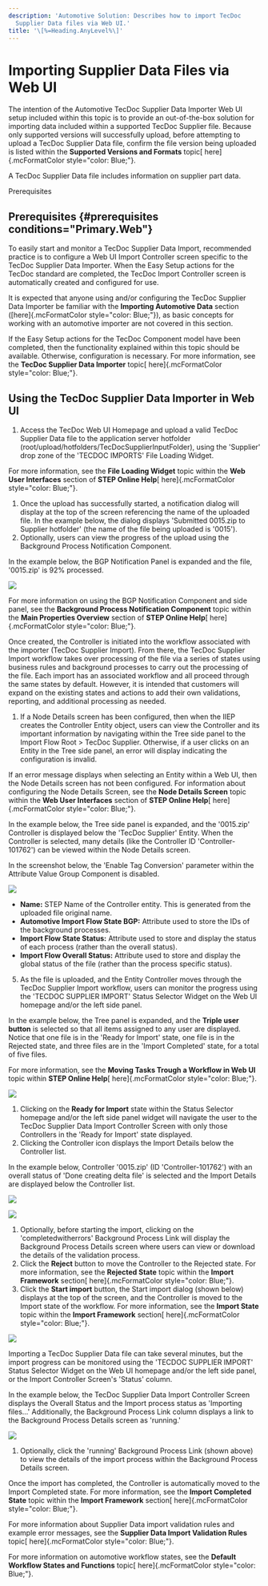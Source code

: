 ```yaml
---
description: 'Automotive Solution: Describes how to import TecDoc
  Supplier Data files via Web UI.'
title: '\[%=Heading.AnyLevel%\]'
---
```


Importing Supplier Data Files via Web UI
========================================

The intention of the Automotive TecDoc Supplier Data Importer Web UI
setup included within this topic is to provide an out-of-the-box
solution for importing data included within a supported TecDoc Supplier
file. Because only supported versions will successfully upload, before
attempting to upload a TecDoc Supplier Data file, confirm the file
version being uploaded is listed within the **Supported Versions and
Formats** topic[ here]{.mcFormatColor style="color: Blue;"}.

A TecDoc Supplier Data file includes information on supplier part data.

Prerequisites

Prerequisites {#prerequisites conditions="Primary.Web"}
-------------

To easily start and monitor a TecDoc Supplier Data Import, recommended
practice is to configure a Web UI Import Controller screen specific to
the TecDoc Supplier Data Importer. When the Easy Setup actions for the
TecDoc standard are completed, the TecDoc Import Controller screen is
automatically created and configured for use.

It is expected that anyone using and/or configuring the TecDoc Supplier
Data Importer be familiar with the **Importing Automotive Data** section
([here]{.mcFormatColor style="color: Blue;"}), as basic concepts for
working with an automotive importer are not covered in this section.

If the Easy Setup actions for the TecDoc Component model have been
completed, then the functionality explained within this topic should be
available. Otherwise, configuration is necessary. For more information,
see the **TecDoc Supplier Data Importer** topic[ here]{.mcFormatColor
style="color: Blue;"}.

Using the TecDoc Supplier Data Importer in Web UI
-------------------------------------------------

1.  Access the TecDoc Web UI Homepage and upload a valid TecDoc Supplier
    Data file to the application server hotfolder
    (root/upload/hotfolders/TecDocSupplierInputFolder), using the
    \'Supplier\' drop zone of the \'TECDOC IMPORTS\' File Loading
    Widget.

For more information, see the **File Loading Widget** topic within the
**Web User Interfaces** section of **STEP Online Help**[
here]{.mcFormatColor style="color: Blue;"}.

1.  Once the upload has successfully started, a notification dialog will
    display at the top of the screen referencing the name of the
    uploaded file. In the example below, the dialog displays \'Submitted
    0015.zip to Supplier hotfolder\' (the name of the file being
    uploaded is \'0015\').
2.  Optionally, users can view the progress of the upload using the
    Background Process Notification Component.

In the example below, the BGP Notification Panel is expanded and the
file, \'0015.zip\' is 92% processed.

![](../../../../Resources/Images/Importers/Standard_TD/Supplier/1.png)

For more information on using the BGP Notification Component and side
panel, see the **Background Process Notification Component** topic
within the **Main Properties Overview** section of **STEP Online Help**[
here]{.mcFormatColor style="color: Blue;"}.

Once created, the Controller is initiated into the workflow associated
with the importer (TecDoc Supplier Import). From there, the TecDoc
Supplier Import workflow takes over processing of the file via a series
of states using business rules and background processes to carry out the
processing of the file. Each import has an associated workflow and all
proceed through the same states by default. However, it is intended that
customers will expand on the existing states and actions to add their
own validations, reporting, and additional processing as needed.

1.  If a Node Details screen has been configured, then when the IIEP
    creates the Controller Entity object, users can view the Controller
    and its important information by navigating within the Tree side
    panel to the Import Flow Root \> TecDoc Supplier. Otherwise, if a
    user clicks on an Entity in the Tree side panel, an error will
    display indicating the configuration is invalid.

If an error message displays when selecting an Entity within a Web UI,
then the Node Details screen has not been configured. For information
about configuring the Node Details Screen, see the **Node Details
Screen** topic within the **Web User Interfaces** section of **STEP
Online Help**[ here]{.mcFormatColor style="color: Blue;"}.

In the example below, the Tree side panel is expanded, and the
\'0015.zip\' Controller is displayed below the \'TecDoc Supplier\'
Entity. When the Controller is selected, many details (like the
Controller ID \'Controller-101762\') can be viewed within the Node
Details screen.

In the screenshot below, the \'Enable Tag Conversion\' parameter within
the Attribute Value Group Component is disabled.

![](../../../../Resources/Images/Importers/Standard_TD/Supplier/2.png)

-   **Name:** STEP Name of the Controller entity. This is generated from
    the uploaded file original name.
-   **Automotive Import Flow State BGP:** Attribute used to store the
    IDs of the background processes.
-   **Import Flow State Status:** Attribute used to store and display
    the status of each process (rather than the overall status).
-   **Import Flow Overall Status:** Attribute used to store and display
    the global status of the file (rather than the process specific
    status).

5.  As the file is uploaded, and the Entity Controller moves through the
    TecDoc Supplier Import workflow, users can monitor the progress
    using the \'TECDOC SUPPLIER IMPORT\' Status Selector Widget on the
    Web UI homepage and/or the left side panel.

In the example below, the Tree panel is expanded, and the **Triple user
button** is selected so that all items assigned to any user are
displayed. Notice that one file is in the \'Ready for Import\' state,
one file is in the Rejected state, and three files are in the \'Import
Completed\' state, for a total of five files.

For more information, see the **Moving Tasks Trough a Workflow in Web
UI** topic within **STEP Online Help**[ here]{.mcFormatColor
style="color: Blue;"}.

![](../../../../Resources/Images/Importers/Standard_TD/Supplier/3.png)

1.  Clicking on the **Ready for Import** state within the Status
    Selector homepage and/or the left side panel widget will navigate
    the user to the TecDoc Supplier Data Import Controller Screen with
    only those Controllers in the \'Ready for Import\' state displayed.
2.  Clicking the Controller icon displays the Import Details below the
    Controller list.

In the example below, Controller \'0015.zip\' (ID \'Controller-101762\')
with an overall status of \'Done creating delta file\' is selected and
the Import Details are displayed below the Controller list.

![](../../../../Resources/Images/Importers/Standard_TD/Supplier/4.png)

![](../../../../Resources/Images/Importers/Standard_TD/Supplier/4.png)

1.  Optionally, before starting the import, clicking on the
    \'completedwitherrors\' Background Process Link will display the
    Background Process Details screen where users can view or download
    the details of the validation process.
2.  Click the **Reject** button to move the Controller to the Rejected
    state. For more information, see the **Rejected State** topic within
    the **Import Framework** section[ here]{.mcFormatColor
    style="color: Blue;"}.
3.  Click the **Start import** button, the Start import dialog (shown
    below) displays at the top of the screen, and the Controller is
    moved to the Import state of the workflow. For more information, see
    the **Import State** topic within the **Import Framework** section[
    here]{.mcFormatColor style="color: Blue;"}.

![](../../../../Resources/Images/Importers/Standard_TD/Reference/10.png)

Importing a TecDoc Supplier Data file can take several minutes, but the
import progress can be monitored using the \'TECDOC SUPPLIER IMPORT\'
Status Selector Widget on the Web UI homepage and/or the left side
panel, or the Import Controller Screen\'s \'Status\' column.

In the example below, the TecDoc Supplier Data Import Controller Screen
displays the Overall Status and the Import process status as \'Importing
files\...\' Additionally, the Background Process Link column displays a
link to the Background Process Details screen as \'running.\'

![](../../../../Resources/Images/Importers/Standard_TD/Supplier/5.png)

1.  Optionally, click the \'running\' Background Process Link (shown
    above) to view the details of the import process within the
    Background Process Details screen.

Once the import has completed, the Controller is automatically moved to
the Import Completed state. For more information, see the **Import
Completed State** topic within the **Import Framework** section[
here]{.mcFormatColor style="color: Blue;"}.

For more information about Supplier Data import validation rules and
example error messages, see the **Supplier Data Import Validation
Rules** topic[ here]{.mcFormatColor style="color: Blue;"}.

For more information on automotive workflow states, see the **Default
Workflow States and Functions** topic[ here]{.mcFormatColor
style="color: Blue;"}.
